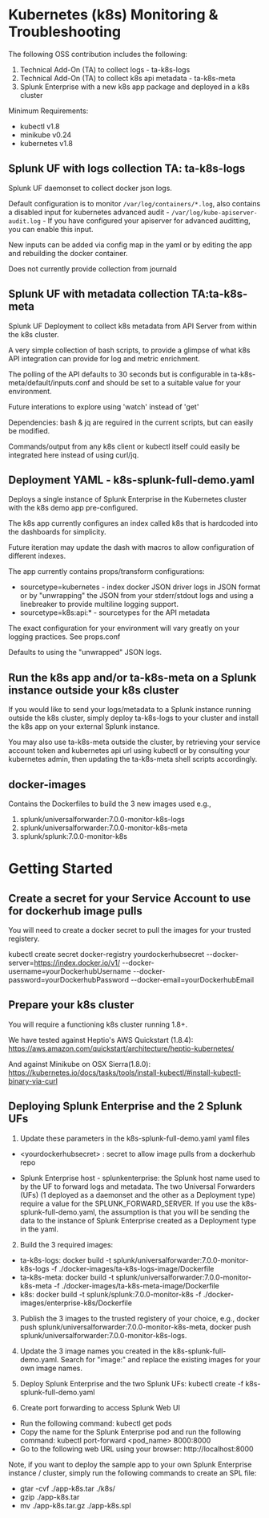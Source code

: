 # Kubernetes (k8s) Monitoring & Troubleshooting
The following OSS contribution includes the following:
1. Technical Add-On (TA) to collect logs - ta-k8s-logs
2. Technical Add-On (TA) to collect k8s api metadata - ta-k8s-meta
3. Splunk Enterprise with a new k8s app package and deployed in a k8s cluster

Minimum Requirements:
- kubectl v1.8
- minikube v0.24
- kubernetes v1.8

## Splunk UF with logs collection TA: ta-k8s-logs
Splunk UF daemonset to collect docker json logs. 

Default configuration is to monitor `/var/log/containers/*.log`, also contains a disabled input for kubernetes advanced audit -  `/var/log/kube-apiserver-audit.log` - If you have configured your apiserver for advanced auditting, you can enable this input. 

New inputs can be added via config map in the yaml or by editing the app and rebuilding the docker container. 

Does not currently provide collection from journald

## Splunk UF with metadata collection TA:ta-k8s-meta
Splunk UF Deployment to collect k8s metadata from API Server from within the k8s cluster.

A very simple collection of bash scripts, to provide a glimpse of what k8s API integration can provide for log and metric enrichment.

The polling of the API defaults to 30 seconds but is configurable in ta-k8s-meta/default/inputs.conf and should be set to a suitable value for your environment. 

Future interations to explore using 'watch' instead of 'get'  

Dependencies: bash & jq are reguired in the current scripts, but can easily be modified.   

Commands/output from any k8s client or kubectl itself could easily be integrated here instead of using curl/jq.   

## Deployment YAML - k8s-splunk-full-demo.yaml
Deploys a single instance of Splunk Enterprise in the Kubernetes cluster with the k8s demo app pre-configured. 

The k8s app currently configures an index called k8s that is hardcoded into the dashboards for simplicity. 

Future iteration may update the dash with macros to allow configuration of different indexes.

The app currently contains props/transform configurations:
* sourcetype=kubernetes - index docker JSON driver logs in JSON format or by "unwrapping" the JSON from your stderr/stdout logs and using a linebreaker to provide multiline logging support.
* sourcetype=k8s:api:* - sourcetypes for the API metadata

The exact configuration for your environment will vary greatly on your logging practices. See props.conf

Defaults to using the "unwrapped" JSON logs.  

## Run the k8s app and/or ta-k8s-meta on a Splunk instance outside your k8s cluster

If you would like to send your logs/metadata to a Splunk instance running outside the k8s cluster, simply deploy ta-k8s-logs to your cluster and install the k8s app on your external Splunk instance. 

You may also use ta-k8s-meta outside the cluster, by retrieving your service account token and kubernetes api url using kubectl or by consulting your kubernetes admin, then updating the ta-k8s-meta shell scripts accordingly.   

## docker-images
Contains the Dockerfiles to build the 3 new images used e.g.,
1. splunk/universalforwarder:7.0.0-monitor-k8s-logs
2. splunk/universalforwarder:7.0.0-monitor-k8s-meta
3. splunk/splunk:7.0.0-monitor-k8s

# Getting Started
## Create a secret for your Service Account to use for dockerhub image pulls
You will need to create a docker secret to pull the images for your trusted registery.

kubectl create secret docker-registry yourdockerhubsecret --docker-server=https://index.docker.io/v1/ --docker-username=yourDockerhubUsername --docker-password=yourDockerhubPassword --docker-email=yourDockerhubEmail

## Prepare your k8s cluster
You will require a functioning k8s cluster running 1.8+. 

We have tested against Heptio's AWS Quickstart (1.8.4):
https://aws.amazon.com/quickstart/architecture/heptio-kubernetes/ 

And against Minikube on OSX Sierra(1.8.0):
https://kubernetes.io/docs/tasks/tools/install-kubectl/#install-kubectl-binary-via-curl

## Deploying Splunk Enterprise and the 2 Splunk UFs
1. Update these parameters in the k8s-splunk-full-demo.yaml yaml files
* \<yourdockerhubsecret\> : secret to allow image pulls from a dockerhub repo

* Splunk Enterprise host - splunkenterprise: the Splunk host name used to by the UF to forward logs and metadata. The two Universal Forwarders (UFs) (1 deployed as a daemonset and the other as a Deployment type) require a value for the SPLUNK_FORWARD_SERVER.  If you use the k8s-splunk-full-demo.yaml, the assumption is that you will be sending the data to the instance of Splunk Enterprise created as a Deployment type in the yaml. 

2. Build the 3 required images:
* ta-k8s-logs: docker build -t splunk/universalforwarder:7.0.0-monitor-k8s-logs -f ./docker-images/ta-k8s-logs-image/Dockerfile
* ta-k8s-meta: docker build -t splunk/universalforwarder:7.0.0-monitor-k8s-meta -f ./docker-images/ta-k8s-meta-image/Dockerfile
* k8s: docker build -t splunk/splunk:7.0.0-monitor-k8s -f ./docker-images/enterprise-k8s/Dockerfile

3. Publish the 3 images to the trusted registery of your choice, e.g., docker push splunk/universalforwarder:7.0.0-monitor-k8s-meta, docker push splunk/universalforwarder:7.0.0-monitor-k8s-logs.

4. Update the 3 image names you created in the k8s-splunk-full-demo.yaml.  Search for "image:" and replace the existing images for your own image names.

5. Deploy Splunk Enterprise and the two Splunk UFs: kubectl create -f k8s-splunk-full-demo.yaml 

6. Create port forwarding to access Splunk Web UI
* Run the following command: kubectl get pods
* Copy the name for the Splunk Enterprise pod and run the following command: kubectl port-forward <pod_name> 8000:8000
* Go to the following web URL using your browser: http://localhost:8000 

Note, if you want to deploy the sample app to your own Splunk Enterprise instance / cluster, simply run the following commands to create an SPL file:
* gtar -cvf ./app-k8s.tar ./k8s/
* gzip ./app-k8s.tar
* mv ./app-k8s.tar.gz ./app-k8s.spl
